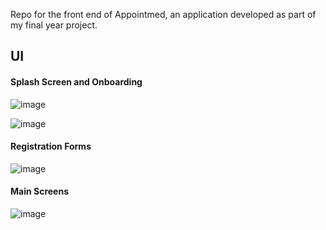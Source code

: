 Repo for the front end of Appointmed, an application developed as part of my final year project.

## UI

#### Splash Screen and Onboarding

 ![image](https://user-images.githubusercontent.com/79659647/175266519-c6512f01-dd81-4ce8-ae6c-42aa1c9b47c1.png)

 ![image](https://user-images.githubusercontent.com/79659647/175266596-57eb46d2-61e8-4679-89c3-dba15309b562.png)

#### Registration Forms

![image](https://user-images.githubusercontent.com/79659647/175266719-8d519aef-f363-4571-8455-eae1198a7cb9.png)

#### Main Screens

![image](https://user-images.githubusercontent.com/79659647/175266811-c4209fa0-e370-4d98-9f5a-6ef9df5cc25b.png)
